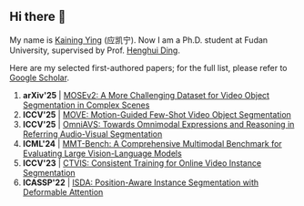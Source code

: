 ## Hi there 👋

My name is [Kaining Ying](https://github.com/KainingYing/KainingYIng/blob/main/cv.pdf) (应凯宁). Now I am a Ph.D. student at Fudan University, supervised by Prof. [Henghui Ding](https://henghuiding.com). 

Here are my selected first-authored papers; for the full list, please refer to [Google Scholar](https://scholar.google.com/citations?user=MDvaeqUAAAAJ&hl=en).
1. **arXiv'25**  | [MOSEv2: A More Challenging Dataset for Video Object Segmentation in Complex Scenes]()
2. **ICCV'25**   | [MOVE: Motion-Guided Few-Shot Video Object Segmentation]()
3. **ICCV'25**   | [OmniAVS: Towards Omnimodal Expressions and Reasoning in Referring Audio-Visual Segmentation]()
4. **ICML'24**   | [MMT-Bench: A Comprehensive Multimodal Benchmark for Evaluating Large Vision-Language Models]()
5. **ICCV'23**   | [CTVIS: Consistent Training for Online Video Instance Segmentation]()
6. **ICASSP'22** | [ISDA: Position-Aware Instance Segmentation with Deformable Attention]()

<!--
**KainingYing/KainingYIng** is a ✨ _special_ ✨ repository because its `README.md` (this file) appears on your GitHub profile.

Here are some ideas to get you started:

- 🔭 I’m currently working on ...
- 🌱 I’m currently learning ...
- 👯 I’m looking to collaborate on ...
- 🤔 I’m looking for help with ...
- 💬 Ask me about ...
- 📫 How to reach me: ...
- 😄 Pronouns: ...
- ⚡ Fun fact: ...
-->
